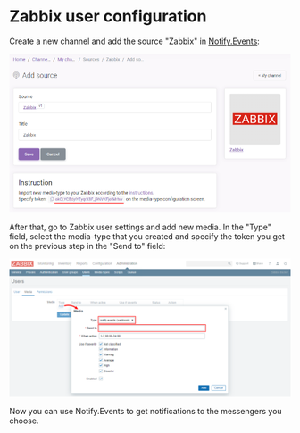 # Zabbix user configuration

Create a new channel and add the source "Zabbix" in [Notify.Events](https://notify.events):

![notify-events-token](../../images/notify-events-token.png)

After that, go to Zabbix user settings and add new media. In the "Type" field, select the media-type that you created
and specify the token you get on the previous step in the "Send to" field:

![user](../../images/user.png)

Now you can use Notify.Events to get notifications to the messengers you choose.
